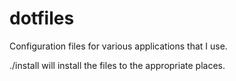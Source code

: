 # dotfiles
Configuration files for various applications that I use.

./install will install the files to the appropriate places.
